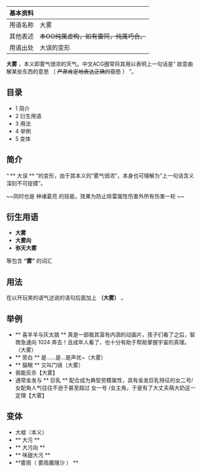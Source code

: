 |  **基本资料**  ||
|---|---|
|用语名称  |  大雾   |
|其他表述  |  ~~本OO纯属虚构，如有雷同，纯属巧合。~~  |
|用语出处  |  大误的变形   |
  
**大雾** ，本义即雾气很浓的天气。中文ACG圈常将其用以表明上一句话是“  故意曲解某些东西的意思  （  ~~严肃肯定地表达正确的意思~~ ）  ”。

##  目录

  * 1  简介 
  * 2  衍生用语 
  * 3  用法 
  * 4  举例 
  * 5  变体 

##  简介

“ ** 大误  ** ”的变形，由于其本义的“雾气很浓”，本身也可理解为“上一句话含义深刻不可捉摸”。

~~同时也是 神诸葛亮  的技能，效果为防止除雷属性伤害外所有伤害一轮 ~~

##  衍生用语

  * **大雾**
  * **大雾向**
  * **弥天大雾**

等包含 **“雾”** 的词汇

##  用法

在以开玩笑的语气述说的语句后面加上 **（大雾）** 。

##  举例

  * ** 喜羊羊与灰太狼  ** 真是一部极其富有内涵的动画片，孩子们看了之后，智商急速向 1024 奔去！且成年人看了，也十分有助于帮助掌握宇宙的真理。（大雾） 
  * ** 旁白  ** 是……是…是声优~（大雾） 
  * ** 猫眼  ** 又叫门镜（大雾） 
  * 我能反杀【大雾】 
  * 通常金发与 ** 巨乳  ** 配合成为典型劳模属性，具有金发巨乳特征的女二号/女配角人气往往不逊于甚至超过  女一号  /女主角，于是有了大丈夫萌大奶这一定理【大雾】 

##  变体

  * 大嘘（本义） 
  * ** 大污  **
  * ** 大污向  **
  * ** 咪甜大污  **
  * **雾雨（ 雾雨魔理沙  ） **

